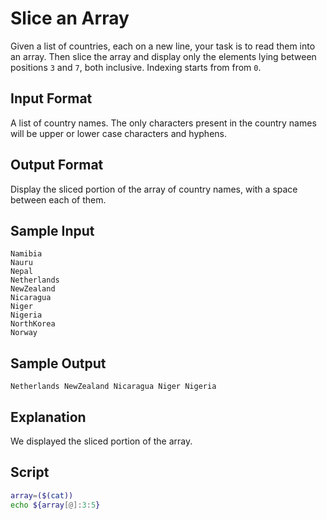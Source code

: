 # Slice an Array

Given a list of countries, each on a new line, your task is to read them into an array. Then slice the array and display only the elements lying between positions `3` and `7`, both inclusive. Indexing starts from from `0`.

## Input Format

A list of country names. The only characters present in the country names will be upper or lower case characters and hyphens.

## Output Format

Display the sliced portion of the array of country names, with a space between each of them.

## Sample Input

    Namibia  
    Nauru  
    Nepal
    Netherlands
    NewZealand
    Nicaragua
    Niger
    Nigeria
    NorthKorea
    Norway
## Sample Output

    Netherlands NewZealand Nicaragua Niger Nigeria
## Explanation

We displayed the sliced portion of the array.

## Script

```bash
array=($(cat))
echo ${array[@]:3:5}
```